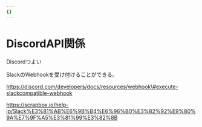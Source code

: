 ```yaml
---
{}
---
```

# DiscordAPI関係

Discordつよい

SlackのWebhookを受け付けることができる。

https://discord.com/developers/docs/resources/webhook\#execute-slackcompatible-webhook

https://scrapbox.io/help-jp/Slack%E3%81%AB%E6%9B%B4%E6%96%B0%E3%82%92%E9%80%9A%E7%9F%A5%E3%81%99%E3%82%8B